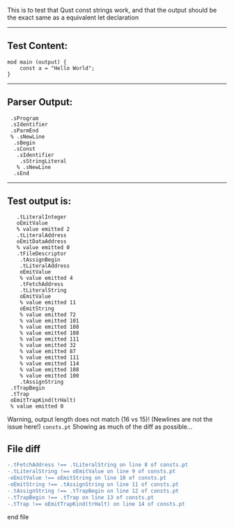 This is to test that Qust const strings work, and that the output should be the exact same as a equivalent let declaration

-------------------------


Test Content: 
-------------------------
```
mod main (output) { 
    const a = "Hello World";
}
```
------------------------


Parser Output: 
-------------------------
```
 .sProgram
 .sIdentifier
 .sParmEnd
 % .sNewLine
  .sBegin
  .sConst
   .sIdentifier
    .sStringLiteral
   % .sNewLine
  .sEnd

```
------------------------

Test output is: 
-------------------------
```
   .tLiteralInteger
   oEmitValue
   % value emitted 2
   .tLiteralAddress
   oEmitDataAddress
   % value emitted 0
   .tFileDescriptor
    .tAssignBegin
    .tLiteralAddress
    oEmitValue
    % value emitted 4
    .tFetchAddress
    .tLiteralString
    oEmitValue
    % value emitted 11
    oEmitString
    % value emitted 72
    % value emitted 101
    % value emitted 108
    % value emitted 108
    % value emitted 111
    % value emitted 32
    % value emitted 87
    % value emitted 111
    % value emitted 114
    % value emitted 108
    % value emitted 100
    .tAssignString
 .tTrapBegin
 .tTrap
 oEmitTrapKind(trHalt)
 % value emitted 0

```


Warning, output length does not match (16 vs 15)!  (Newlines are not the issue here!) `consts.pt`
Showing as much of the diff as possible...

File diff
-------------------------
```diff
-.tFetchAddress !== .tLiteralString on line 8 of consts.pt
-.tLiteralString !== oEmitValue on line 9 of consts.pt
-oEmitValue !== oEmitString on line 10 of consts.pt
-oEmitString !== .tAssignString on line 11 of consts.pt
-.tAssignString !== .tTrapBegin on line 12 of consts.pt
-.tTrapBegin !== .tTrap on line 13 of consts.pt
-.tTrap !== oEmitTrapKind(trHalt) on line 14 of consts.pt

```
end file
